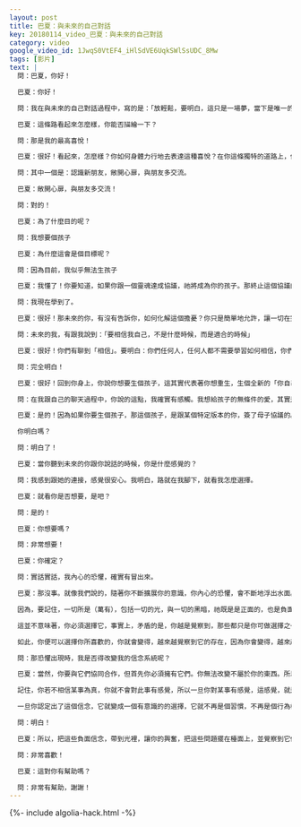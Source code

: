 ```yaml
---
layout: post
title: 巴夏：與未來的自己對話
key: 20180114_video_巴夏：與未來的自己對話
category: video
google_video_id: 1JwqS0VtEF4_iHlSdVE6UqkSWlSsUDC_8Mw
tags: [影片]
text: |
  問：巴夏，你好！

  巴夏：你好！

  問：我在與未來的自己對話過程中，寫的是：「放輕鬆，要明白，這只是一場夢，當下是唯一的時間。我改變我的信念系統，知道這是一趟走向圓滿、奇蹟（同步性）的人生之旅。我跟隨喜悅的指引，相信我自己，我走上一條屬於我的獨特的道路。我要做的，就是走下去。」

  巴夏：這條路看起來怎麼樣，你能否描繪一下？

  問：那是我的最高喜悅！

  巴夏：很好！看起來，怎麼樣？你如何身體力行地去表達這種喜悅？在你這條獨特的道路上，你有何行動？做什麼事情？

  問：其中一個是：認識新朋友，敞開心扉，與朋友多交流。

  巴夏：敞開心扉，與朋友多交流！

  問：對的！

  巴夏：為了什麼目的呢？

  問：我想要個孩子

  巴夏：為什麼這會是個目標呢？

  問：因為目前，我似乎無法生孩子

  巴夏：我懂了！你要知道，如果你跟一個靈魂達成協議，祂將成為你的孩子。那終止這個協議的做法，就是去擔心這事是否能成！

  問：我現在學到了。

  巴夏：很好！那未來的你，有沒有告訴你，如何化解這個擔憂？你只是簡單地允許，讓一切在完美時刻，自然發生，而不是把注意力關注在何時發生？

  問：未來的我，有跟我說到：「要相信我自己，不是什麼時候，而是適合的時候」

  巴夏：很好！你們有聊到「相信」。要明白：你們任何人，任何人都不需要學習如何相信，你們只需決定你要相信什麼。你們每時每刻都相信，某些東西是真的，要不然你們就無法體驗這個世界。所以，你們不需要學習如何相信，你們只需要決定，你相信什麼。明白嗎？

  問：完全明白！

  巴夏：很好！回到你身上，你說你想要生個孩子，這其實代表著你想重生，生個全新的「你自己」！

  問：在我跟自己的聊天過程中，你說的這點，我確實有感觸。我想給孩子的無條件的愛，其實是，我想給我自己無條件的愛。

  巴夏：是的！因為如果你要生個孩子，那這個孩子，是跟某個特定版本的你，簽了母子協議的。你要先成為那個版本的你，你將來才可能，成為那個跟你簽協議的孩子的母親。

  你明白嗎？

  問：明白了！

  巴夏：當你聽到未來的你跟你說話的時候，你是什麼感覺的？

  問：我感到跟她的連接，感覺很安心。我明白，路就在我腳下，就看我怎麼選擇。

  巴夏：就看你是否想要，是吧？

  問：是的！

  巴夏：你想要嗎？

  問：非常想要！

  巴夏：你確定？

  問：實話實話，我內心的恐懼，確實有冒出來。

  巴夏：那沒事。就像我們說的，隨著你不斷擴展你的意識，你內心的恐懼，會不斷地浮出水面。因為它們出現了，你才能解決它們，你才能融合它們，你若不探索內在的黑暗面，你是無法擴展你的意識的。

  因為，要記住，一切所是（萬有），包括一切的光，與一切的黑暗，祂既是是正面的，也是負面的。你越是擴展你的意識，你越是能覺察到，你內在的與外在的黑暗。

  這並不意味著，你必須選擇它，事實上，矛盾的是，你越是覺察到，那些都只是你可做選擇之一，這個選擇與其他選擇，你都一視同仁。你不對這個選擇「偏心」，你將其視之為，中立、有效的選項。

  如此，你便可以選擇你所喜歡的，你就會變得，越來越覺察到它的存在，因為你會變得，越來越覺察到 一切所是/一切萬有/神。

  問：那恐懼出現時，我是否得改變我的信念系統呢？

  巴夏：當然，你要與它們協同合作，但首先你必須擁有它們。你無法改變不屬於你的東西。所以不要忽視它，或者壓抑它，而是要認可你的這個信念，以及它產生的恐懼感。

  記住，你若不相信某事為真，你就不會對此事有感覺，所以一旦你對某事有感覺，這感覺，就是在告訴你，這個信念是什麼。之前你覺察不到這個信念，如今，你可以有意識地問自己這個問題：「我有這感覺，是因為我相信了什麼呢？」

  一旦你認定出了這個信念，它就變成一個有意識的的選擇，它就不再是個習慣，不再是個行為模式。習慣和行為模式，都是你做的時候，不知道自己在做。所以，一旦你意識到它，它就不再是個習慣，不再是個行為模式，當你有意識地覺察到某個信念，你就終止了這個習慣，而不是開始終止。你明白嗎？

  問：明白！

  巴夏：所以，把這些負面信念，帶到光裡，讓你的興奮，把這些問題擺在檯面上，並覺察到它們。現在你就有工作要做，有東西要處理，有東西要甄別，有東西要融合，你就能將它的能量融合進來，你就變得更積極、更有助益、更有愛、更喜樂、更有創造性。我猜，這個你喜歡吧！

  問：非常喜歡！

  巴夏：這對你有幫助嗎？

  問：非常有幫助，謝謝！
---
```


{%- include algolia-hack.html -%}
